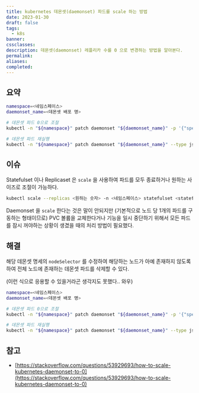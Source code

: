 ```yaml
---
title: kubernetes 데몬셋(daemonset) 파드를 scale 하는 방법
date: 2023-01-30
draft: false
tags:
  - k8s
banner: 
cssclasses: 
description: 데몬셋(daemonset) 레플리카 수를 0 으로 변경하는 방법을 알아본다.
permalink: 
aliases: 
completed:
---
```

## 요약

```Bash
namespace=<네임스페이스>
daemonset_name=<데몬셋 배포 명>

# 데몬셋 파드 0으로 조절
kubectl -n "${namespace}" patch daemonset "${daemonset_name}" -p '{"spec": {"template": {"spec": {"nodeSelector": {"non-existing": "true"}}}}}'

# 데몬셋 파드 재실행
kubectl -n "${namespace}" patch daemonset "${daemonset_name}" --type json -p='[{"op": "remove", "path": "/spec/template/spec/nodeSelector/non-existing"}]'
```

## 이슈

Statefulset 이나 Replicaset 은 `scale` 을 사용하여 파드를 모두 종료하거나 원하는 사이즈로 조절이 가능하다.

```Bash
kubectl scale --replicas <원하는 숫자> -n <네임스페이스> statefulset <statefulset 네임>
```

Daemonset 을 `scale` 한다는 것은 말이 안되지만 (기본적으로 노드 당 1개의 파드를 구동하는 형태이므로) PVC 볼륨을 교체한다거나 기능을 일시 중단하기 위해서 모든 파드를 잠시 꺼야하는 상황이 생겼을 때의 처리 방법이 필요했다.

  

## 해결

해당 데몬셋 명세의 `nodeSelector` 를 수정하여 해당하는 노드가 아예 존재하지 않도록 하여 전체 노드에 존재하는 데몬셋 파드를 삭제할 수 있다.

(이런 식으로 응용할 수 있을거라곤 생각지도 못했다.. 와우)

```Bash
namespace=<네임스페이스>
daemonset_name=<데몬셋 배포 명>

# 데몬셋 파드 0으로 조절
kubectl -n "${namespace}" patch daemonset "${daemonset_name}" -p '{"spec": {"template": {"spec": {"nodeSelector": {"non-existing": "true"}}}}}'

# 데몬셋 파드 재실행
kubectl -n "${namespace}" patch daemonset "${daemonset_name}" --type json -p='[{"op": "remove", "path": "/spec/template/spec/nodeSelector/non-existing"}]'
```

  

## 참고

- [https://stackoverflow.com/questions/53929693/how-to-scale-kubernetes-daemonset-to-0](https://stackoverflow.com/questions/53929693/how-to-scale-kubernetes-daemonset-to-0)